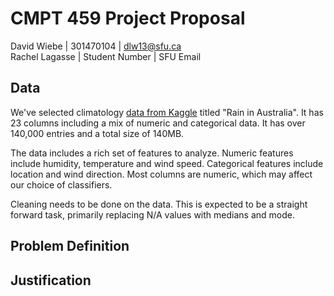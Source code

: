 # CMPT 459 Project Proposal
David Wiebe | 301470104 | dlw13@sfu.ca\
Rachel Lagasse | Student Number | SFU Email
## Data
We've selected climatology [data from Kaggle](https://www.kaggle.com/datasets/jsphyg/weather-dataset-rattle-package) titled "Rain in Australia". It has 23 columns including a mix of numeric and categorical data. It has over 140,000 entries and a total size of 140MB. 

The data includes a rich set of features to analyze. Numeric features include humidity, temperature and wind speed. Categorical features include location and wind direction. Most columns are numeric, which may affect our choice of classifiers.

Cleaning needs to be done on the data. This is expected to be a straight forward task, primarily replacing N/A values with medians and mode.

## Problem Definition


## Justification